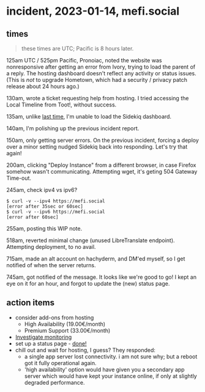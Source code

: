 # incident, 2023-01-14, mefi.social

## times
> these times are UTC; Pacific is 8 hours later.

125am UTC / 525pm Pacific, Pronoiac, noted the website was nonresponsive after getting an error from Ivory, trying to load the parent of a reply.
The hosting dashboard doesn't reflect any activity or status issues.
(This is *not* to upgrade Hometown, which had a security / privacy patch release about 24 hours ago.)

130am, wrote a ticket requesting help from hosting.
I tried accessing the Local Timeline from Toot!, without success.

135am, unlike [last time,](mefi.social-2022-12-28.md) I'm unable to load the Sidekiq dashboard.

140am, I'm polishing up the previous incident report.

150am, only getting server errors.
On the previous incident, forcing a deploy over a minor setting nudged Sidekiq back into responding.
Let's try that again!

200am, clicking "Deploy Instance" from a different browser, in case Firefox somehow wasn't communicating.
Attempting wget, it's geting 504 Gateway Time-out.

245am, check ipv4 vs ipv6?
```
$ curl -v --ipv4 https://mefi.social
[error after 35sec or 60sec]
$ curl -v --ipv6 https://mefi.social
[error after 60sec]
```

255am, posting this WIP note.

518am, reverted minimal change (unused LibreTranslate endpoint).
Attempting deployment, to no avail.

715am, made an alt account on hachyderm, and DM'ed myself, so I get notified of when the server returns.

745am, got notified of the message.
It looks like we're good to go!
I kept an eye on it for an hour, and forgot to update the (new) status page.


## action items
* consider add-ons from hosting
  * High Availability (19.00€/month)
  * Premium Support (33.00€/month)
* [Investigate monitoring](https://github.com/pronoiac/mefi.social/issues/33)
* set up a status page - [done!](https://status.mefi.social/)
* chill out and wait for hosting, I guess?
They responded:
  * a single app server lost connectivity. i am not sure why; but a reboot got it fully operational again.
  * 'high availability' option would have given you a secondary app server which would have kept your instance online, if only at slightly degraded performance.